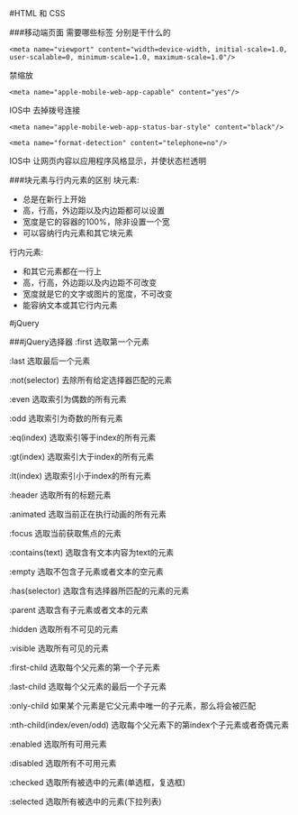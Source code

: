 #HTML 和 CSS

###移动端页面 需要哪些<meta>标签 分别是干什么的

```
<meta name="viewport" content="width=device-width, initial-scale=1.0, user-scalable=0, minimum-scale=1.0, maximum-scale=1.0"/>  
```

禁缩放

```
<meta name="apple-mobile-web-app-capable" content="yes"/>
```

IOS中 去掉拨号连接

```
<meta name="apple-mobile-web-app-status-bar-style" content="black"/>
```
```
<meta name="format-detection" content="telephone=no"/> 
```

IOS中 让网页内容以应用程序风格显示，并使状态栏透明

###块元素与行内元素的区别
块元素:

- 总是在新行上开始 
- 高，行高，外边距以及内边距都可以设置
- 宽度是它的容器的100%，除非设置一个宽
- 可以容纳行内元素和其它块元素

行内元素:

- 和其它元素都在一行上
- 高，行高，外边距以及内边距不可改变
- 宽度就是它的文字或图片的宽度，不可改变
- 能容纳文本或其它行内元素
	
#jQuery
	
###jQuery选择器
:first 选取第一个元素

:last 选取最后一个元素

:not(selector) 去除所有给定选择器匹配的元素 

:even 选取索引为偶数的所有元素

:odd 选取索引为奇数的所有元素

:eq(index) 选取索引等于index的所有元素

:gt(index) 选取索引大于index的所有元素

:lt(index) 选取索引小于index的所有元素

:header 选取所有的标题元素

:animated 选取当前正在执行动画的所有元素

:focus 选取当前获取焦点的元素

:contains(text) 选取含有文本内容为text的元素 

:empty 选取不包含子元素或者文本的空元素

:has(selector) 选取含有选择器所匹配的元素的元素

:parent 选取含有子元素或者文本的元素

:hidden 选取所有不可见的元素

:visible 选取所有可见的元素

:first-child 选取每个父元素的第一个子元素

:last-child 选取每个父元素的最后一个子元素

:only-child 如果某个元素是它父元素中唯一的子元素，那么将会被匹配

:nth-child(index/even/odd) 选取每个父元素下的第index个子元素或者奇偶元素

:enabled 选取所有可用元素

:disabled 选取所有不可用元素

:checked 选取所有被选中的元素(单选框，复选框)

:selected 选取所有被选中的元素(下拉列表)
